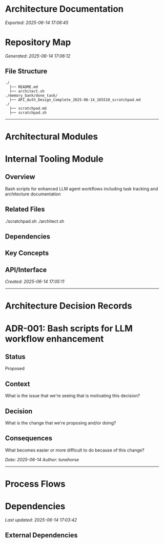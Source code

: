 # Architecture Documentation
_Exported: 2025-06-14 17:06:45_

# Repository Map
_Generated: 2025-06-14 17:06:12_

## File Structure
```
./
  ├── README.md
  ├── architect.sh
./memory_bank/done_task/
  ├── API_Auth_Design_Complete_2025-06-14_165510_scratchpad.md
./
  ├── scratchpad.md
  ├── scratchpad.sh
```

---

# Architectural Modules

# Internal Tooling Module

## Overview
Bash scripts for enhanced LLM agent workflows including task tracking and architecture documentation

## Related Files
<!-- Use 'architect link' to associate files -->
./scratchpad.sh
./architect.sh

## Dependencies

## Key Concepts

## API/Interface

_Created: 2025-06-14 17:05:11_

---

# Architecture Decision Records

# ADR-001: Bash scripts for LLM workflow enhancement

## Status
Proposed

## Context
What is the issue that we're seeing that is motivating this decision?

## Decision
What is the change that we're proposing and/or doing?

## Consequences
What becomes easier or more difficult to do because of this change?

_Date: 2025-06-14_
_Author: tunahorse_

---

# Process Flows

# Dependencies
_Last updated: 2025-06-14 17:03:42_

## External Dependencies

